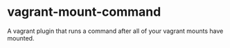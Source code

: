 vagrant-mount-command
=====================

A vagrant plugin that runs a command after all of your vagrant mounts have mounted.
